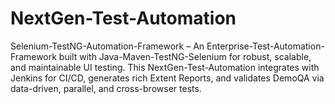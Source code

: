 # NextGen-Test-Automation
Selenium-TestNG-Automation-Framework – An Enterprise-Test-Automation-Framework built with Java-Maven-TestNG-Selenium for robust, scalable, and maintainable UI testing. This NextGen-Test-Automation integrates with Jenkins for CI/CD, generates rich Extent Reports, and validates DemoQA via data-driven, parallel, and cross-browser tests.
